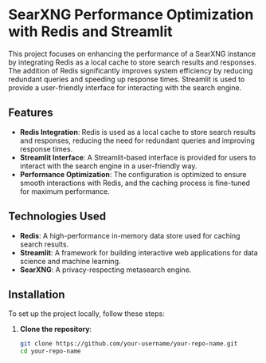 # SearXNG Performance Optimization with Redis and Streamlit

This project focuses on enhancing the performance of a SearXNG instance by integrating Redis as a local cache to store search results and responses. The addition of Redis significantly improves system efficiency by reducing redundant queries and speeding up response times. Streamlit is used to provide a user-friendly interface for interacting with the search engine.

## Features

- **Redis Integration**: Redis is used as a local cache to store search results and responses, reducing the need for redundant queries and improving response times.
- **Streamlit Interface**: A Streamlit-based interface is provided for users to interact with the search engine in a user-friendly way.
- **Performance Optimization**: The configuration is optimized to ensure smooth interactions with Redis, and the caching process is fine-tuned for maximum performance.

## Technologies Used

- **Redis**: A high-performance in-memory data store used for caching search results.
- **Streamlit**: A framework for building interactive web applications for data science and machine learning.
- **SearXNG**: A privacy-respecting metasearch engine.

## Installation

To set up the project locally, follow these steps:

1. **Clone the repository**:
   ```bash
   git clone https://github.com/your-username/your-repo-name.git
   cd your-repo-name